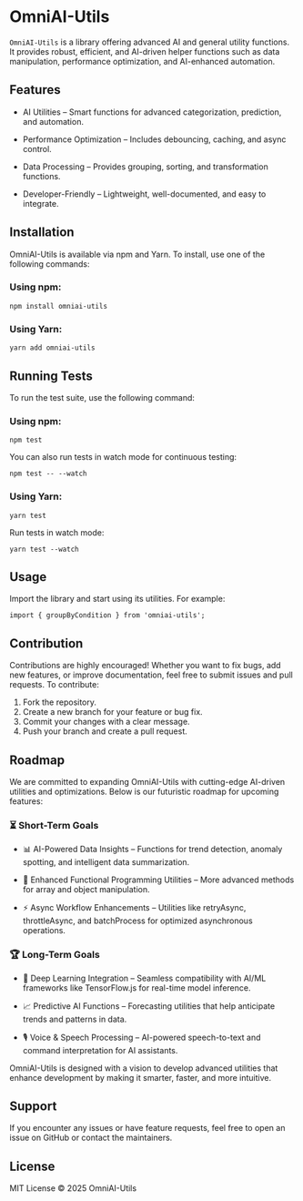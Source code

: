 # OmniAI-Utils
`OmniAI-Utils` is a library offering advanced AI and general utility functions. It provides robust, efficient, and AI-driven helper functions such as data manipulation, performance optimization, and AI-enhanced automation.

## Features

* AI Utilities – Smart functions for advanced categorization, prediction, and automation.

* Performance Optimization – Includes debouncing, caching, and async control.

* Data Processing – Provides grouping, sorting, and transformation functions.

* Developer-Friendly – Lightweight, well-documented, and easy to integrate.

## Installation
OmniAI-Utils is available via npm and Yarn. To install, use one of the following commands:

### Using npm:
```
npm install omniai-utils
```

### Using Yarn:
```
yarn add omniai-utils
```

## Running Tests
To run the test suite, use the following command:

### Using npm:

```
npm test
```

You can also run tests in watch mode for continuous testing:
```
npm test -- --watch
```

### Using Yarn:
```
yarn test
```
Run tests in watch mode:
```
yarn test --watch
```

## Usage
Import the library and start using its utilities. For example:

```
import { groupByCondition } from 'omniai-utils';
```

## Contribution
Contributions are highly encouraged! Whether you want to fix bugs, add new features, or improve documentation, feel free to submit issues and pull requests. To contribute:

1. Fork the repository.
2.  Create a new branch for your feature or bug fix.
3.  Commit your changes with a clear message.
4. Push your branch and create a pull request.

## Roadmap
We are committed to expanding OmniAI-Utils with cutting-edge AI-driven utilities and optimizations. Below is our futuristic roadmap for upcoming features:

### ⏳ Short-Term Goals
* 📊 AI-Powered Data Insights – Functions for trend detection, anomaly spotting, and intelligent data summarization.

* 🔄 Enhanced Functional Programming Utilities – More advanced methods for array and object manipulation.

* ⚡ Async Workflow Enhancements – Utilities like retryAsync, throttleAsync, and batchProcess for optimized asynchronous operations.

### 🏆 Long-Term Goals
* 🧠 Deep Learning Integration – Seamless compatibility with AI/ML frameworks like TensorFlow.js for real-time model inference.

* 📈 Predictive AI Functions – Forecasting utilities that help anticipate trends and patterns in data.

* 🎙️ Voice & Speech Processing – AI-powered speech-to-text and command interpretation for AI assistants.

OmniAI-Utils is designed with a vision to develop advanced utilities that enhance development by making it smarter, faster, and more intuitive.

## Support
If you encounter any issues or have feature requests, feel free to open an issue on GitHub or contact the maintainers.

## License
MIT License © 2025 OmniAI-Utils